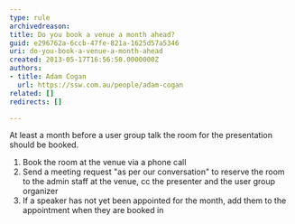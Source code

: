 ```yaml
---
type: rule
archivedreason: 
title: Do you book a venue a month ahead?
guid: e296762a-6ccb-47fe-821a-1625d57a5346
uri: do-you-book-a-venue-a-month-ahead
created: 2013-05-17T16:56:50.0000000Z
authors:
- title: Adam Cogan
  url: https://ssw.com.au/people/adam-cogan
related: []
redirects: []

---
```


At least a month before a user group talk the room for the presentation should be booked.

<!--endintro-->

1. Book the room at the venue via a phone call
2. Send a meeting request "as per our conversation" to reserve the room to the admin staff at the venue, cc the presenter and the user group organizer
3. If a speaker has not yet been appointed for the month, add them to the appointment when they are booked in
